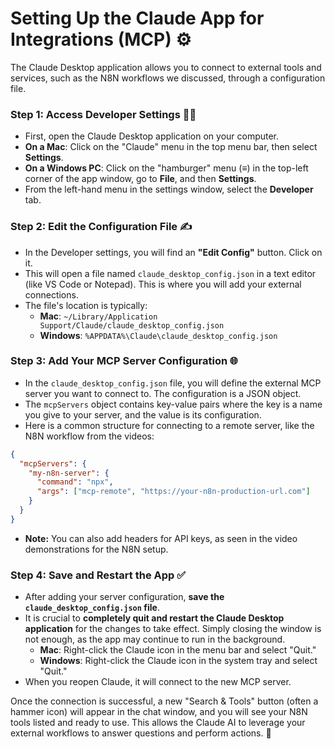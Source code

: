 # **Setting Up the Claude App for Integrations (MCP)** ⚙️

The Claude Desktop application allows you to connect to external tools and services, such as the N8N workflows we discussed, through a configuration file.

### **Step 1: Access Developer Settings** 👨‍💻

- First, open the Claude Desktop application on your computer.
- **On a Mac**: Click on the "Claude" menu in the top menu bar, then select **Settings**.
- **On a Windows PC**: Click on the "hamburger" menu (≡) in the top-left corner of the app window, go to **File**, and then **Settings**.
- From the left-hand menu in the settings window, select the **Developer** tab.

### **Step 2: Edit the Configuration File** ✍️

- In the Developer settings, you will find an **"Edit Config"** button. Click on it.
- This will open a file named `claude_desktop_config.json` in a text editor (like VS Code or Notepad). This is where you will add your external connections.
- The file's location is typically:
  - **Mac**: `~/Library/Application Support/Claude/claude_desktop_config.json`
  - **Windows**: `%APPDATA%\Claude\claude_desktop_config.json`

### **Step 3: Add Your MCP Server Configuration** 🌐

- In the `claude_desktop_config.json` file, you will define the external MCP server you want to connect to. The configuration is a JSON object.
- The `mcpServers` object contains key-value pairs where the key is a name you give to your server, and the value is its configuration.
- Here is a common structure for connecting to a remote server, like the N8N workflow from the videos:

<!-- end list -->

```json
{
  "mcpServers": {
    "my-n8n-server": {
      "command": "npx",
      "args": ["mcp-remote", "https://your-n8n-production-url.com"]
    }
  }
}
```

- **Note:** You can also add headers for API keys, as seen in the video demonstrations for the N8N setup.

### **Step 4: Save and Restart the App** ✅

- After adding your server configuration, **save the `claude_desktop_config.json` file**.
- It is crucial to **completely quit and restart the Claude Desktop application** for the changes to take effect. Simply closing the window is not enough, as the app may continue to run in the background.
  - **Mac**: Right-click the Claude icon in the menu bar and select "Quit."
  - **Windows**: Right-click the Claude icon in the system tray and select "Quit."
- When you reopen Claude, it will connect to the new MCP server.

Once the connection is successful, a new "Search & Tools" button (often a hammer icon) will appear in the chat window, and you will see your N8N tools listed and ready to use. This allows the Claude AI to leverage your external workflows to answer questions and perform actions. 🚀
